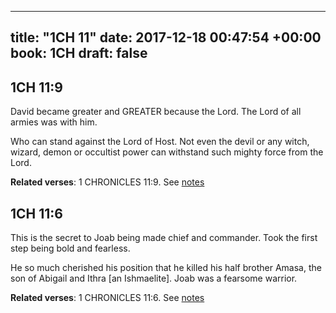 
---
title: "1CH 11"
date: 2017-12-18 00:47:54 +00:00
book: 1CH
draft: false
---

## 1CH 11:9

David became greater and GREATER because the Lord. The Lord of all armies was with him.

Who can stand against the Lord of Host. Not even the devil or any witch, wizard, demon or occultist power can withstand such mighty force from the Lord.

**Related verses**: 1 CHRONICLES 11:9. See [notes](https://my.bible.com/notes/2792585006475370773)


## 1CH 11:6

This is the secret to Joab being made chief and commander. Took the first step being bold and fearless.

He so much cherished his position that he killed his half brother Amasa, the son of Abigail and Ithra [an Ishmaelite]. Joab was a fearsome warrior.

**Related verses**: 1 CHRONICLES 11:6. See [notes](https://my.bible.com/notes/2792581896180850958)

